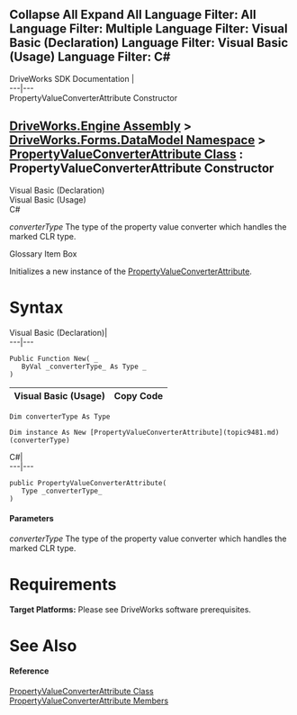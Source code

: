Collapse All Expand All Language Filter: All  Language Filter: Multiple  Language Filter: Visual Basic (Declaration) Language Filter: Visual Basic (Usage) Language Filter: C#  
---  
DriveWorks SDK Documentation  |   
---|---  
PropertyValueConverterAttribute Constructor   
  
[DriveWorks.Engine Assembly](topic2156.md) > [DriveWorks.Forms.DataModel Namespace](topic9371.md) > [PropertyValueConverterAttribute Class](topic9481.md) : PropertyValueConverterAttribute Constructor  
---  
  
Visual Basic (Declaration)    
Visual Basic (Usage)    
C# 

_converterType_
    The type of the property value converter which handles the marked CLR type.

Glossary Item Box

Initializes a new instance of the [PropertyValueConverterAttribute](topic9481.md). 

# Syntax

Visual Basic (Declaration)|   
---|---  
      
    
    Public Function New( _
       ByVal _converterType_ As Type _
    )  
  
Visual Basic (Usage)| Copy Code  
---|---  
      
    
    Dim converterType As Type
     
    Dim instance As New [PropertyValueConverterAttribute](topic9481.md)(converterType)  
  
C#|   
---|---  
      
    
    public PropertyValueConverterAttribute( 
       Type _converterType_
    )  
  
#### Parameters

 _converterType_
    The type of the property value converter which handles the marked CLR type.

# Requirements

**Target Platforms:** Please see DriveWorks software prerequisites.

# See Also

#### Reference

[PropertyValueConverterAttribute Class](topic9481.md)   
[PropertyValueConverterAttribute Members](topic9482.md)


